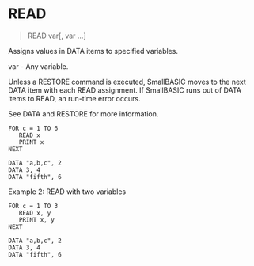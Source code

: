 # READ

> READ var[, var ...]

Assigns values in DATA items to specified variables.

var - Any variable.

Unless a RESTORE command is executed, SmallBASIC moves to the next DATA item with each READ assignment. If SmallBASIC runs out of DATA items to READ, an run-time error occurs.

See DATA and RESTORE for more information.

```
FOR c = 1 TO 6
   READ x
   PRINT x
NEXT

DATA "a,b,c", 2
DATA 3, 4
DATA "fifth", 6
```

Example 2: READ with two variables

```
FOR c = 1 TO 3
   READ x, y
   PRINT x, y
NEXT

DATA "a,b,c", 2
DATA 3, 4
DATA "fifth", 6
```

